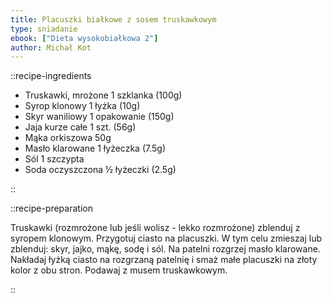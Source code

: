 ```yaml
---
title: Placuszki białkowe z sosem truskawkowym
type: sniadanie
ebook: ["Dieta wysokobiałkowa 2"]
author: Michał Kot
---
```


::recipe-ingredients

- Truskawki, mrożone 1 szklanka (100g)
- Syrop klonowy 1 łyżka (10g)
- Skyr waniliowy 1 opakowanie (150g)
- Jaja kurze całe 1 szt. (56g)
- Mąka orkiszowa 50g
- Masło klarowane 1 łyżeczka (7.5g)
- Sól 1 szczypta
- Soda oczyszczona ½ łyżeczki (2.5g)

::

::recipe-preparation

Truskawki (rozmrożone lub jeśli wolisz - lekko rozmrożone) zblenduj z syropem klonowym. Przygotuj ciasto na placuszki. W tym celu zmieszaj lub zblenduj: skyr, jajko, mąkę, sodę i sól. Na patelni rozgrzej masło klarowane. Nakładaj łyżką ciasto na rozgrzaną patelnię i smaż małe placuszki na złoty kolor z obu stron. Podawaj z musem truskawkowym.

::
